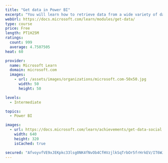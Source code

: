 ```yaml
---
title: "Get data in Power BI"
excerpt: "You will learn how to retrieve data from a wide variety of data sources, including Microsoft Excel, relational databases, and NoSQL data stores. You will also learn how to improve performance while retrieving data."
webUrl: https://docs.microsoft.com/learn/modules/get-data/
type: course
price: Free
length: PT1H25M
ratings:
  count: 999
  average: 4.7507505
heat: 60

provider:
  name: Microsoft Learn
  domain: microsoft.com
  images:
    - url: /assets/images/organizations/microsoft.com-50x50.jpg
      width: 50
      height: 50

levels:
  - Intermediate

topics:
  - Power BI

images:
  - url: https://docs.microsoft.com/learn/achievements/get-data-social.png
    width: 640
    height: 320
    isCached: true

secured: "AfvoyvfVE9xJEKpkc33lsg0NK4fNvOb4CfHVzjlkSqTrbOr5frHrkEV/IT6WJ7h3H9upPJ4OhGnR26nozzHw6px4SjsufpHC27SNNlVJaFAAttt9CaUN+YVPzIy0f0tAqzqBdR7cTUPKp8KeB6dLAtlJHDkl9WecLkBbrjWbY320IPwW7K7Zk9h9f0G07gGOaLT9Fbv8WZTgY0Gp40r1emhCc73zZuARTpP2xJyJzHNqHVKioxZ/1+eT2zYpZS8b8tVr9ruv6j++O8DU5DkdF8MVKilgjz2sq96MeU7uEuhgcLy9fPKSS89+9gUi2NOoTnq9OlpNUHxytqqV0uYQKQ7Vq1FE87HJwDOMuGIO3MmAMNDpcZSDUPAgbS7Q+9Bpf8VRNnxdyxyU7oJDCu3L9UKrpQTOqlMGs9GFf+7u4G0=;eLhkUzZDjZ3OlJvTVkZp8A=="
---
```


